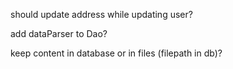 should update address while updating user?


add dataParser to Dao?

keep content in database or in files (filepath in db)?